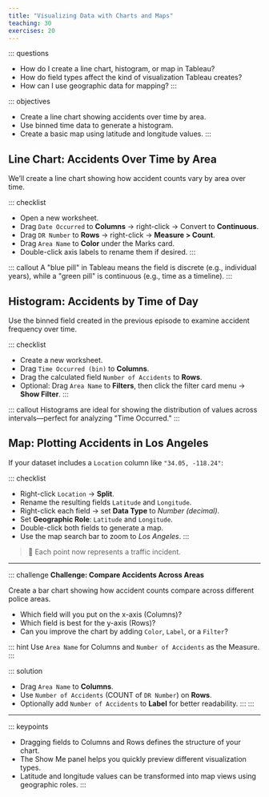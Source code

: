 ```yaml
---
title: "Visualizing Data with Charts and Maps"
teaching: 30
exercises: 20
---
```


::: questions
- How do I create a line chart, histogram, or map in Tableau?
- How do field types affect the kind of visualization Tableau creates?
- How can I use geographic data for mapping?
:::

::: objectives
- Create a line chart showing accidents over time by area.
- Use binned time data to generate a histogram.
- Create a basic map using latitude and longitude values.
:::

## Line Chart: Accidents Over Time by Area

We’ll create a line chart showing how accident counts vary by area over time.

::: checklist
- Open a new worksheet.
- Drag `Date Occurred` to **Columns** → right-click → Convert to **Continuous**.
- Drag `DR Number` to **Rows** → right-click → **Measure > Count**.
- Drag `Area Name` to **Color** under the Marks card.
- Double-click axis labels to rename them if desired.
:::

::: callout
A "blue pill" in Tableau means the field is discrete (e.g., individual years), while a "green pill" is continuous (e.g., time as a timeline).
:::

## Histogram: Accidents by Time of Day

Use the binned field created in the previous episode to examine accident frequency over time.

::: checklist
- Create a new worksheet.
- Drag `Time Occurred (bin)` to **Columns**.
- Drag the calculated field `Number of Accidents` to **Rows**.
- Optional: Drag `Area Name` to **Filters**, then click the filter card menu → **Show Filter**.
:::

::: callout
Histograms are ideal for showing the distribution of values across intervals—perfect for analyzing "Time Occurred."
:::

## Map: Plotting Accidents in Los Angeles

If your dataset includes a `Location` column like `"34.05, -118.24"`:

::: checklist
- Right-click `Location` → **Split**.
- Rename the resulting fields `Latitude` and `Longitude`.
- Right-click each field → set **Data Type** to *Number (decimal)*.
- Set **Geographic Role**: `Latitude` and `Longitude`.
- Double-click both fields to generate a map.
- Use the map search bar to zoom to *Los Angeles*.
:::

> 📌 Each point now represents a traffic incident.

---

::: challenge
**Challenge: Compare Accidents Across Areas**

Create a bar chart showing how accident counts compare across different police areas.

- Which field will you put on the x-axis (Columns)?
- Which field is best for the y-axis (Rows)?
- Can you improve the chart by adding `Color`, `Label`, or a `Filter`?

::: hint
Use `Area Name` for Columns and `Number of Accidents` as the Measure.
:::

::: solution
- Drag `Area Name` to **Columns**.
- Use `Number of Accidents` (COUNT of `DR Number`) on **Rows**.
- Optionally add `Number of Accidents` to **Label** for better readability.
:::
:::

---

::: keypoints
- Dragging fields to Columns and Rows defines the structure of your chart.
- The Show Me panel helps you quickly preview different visualization types.
- Latitude and longitude values can be transformed into map views using geographic roles.
:::
